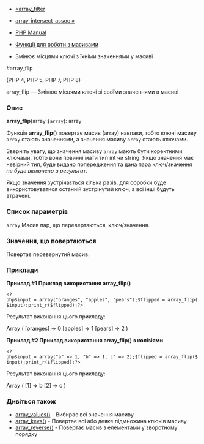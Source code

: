 - [«array_filter](function.array-filter.md)
- [array_intersect_assoc »](function.array-intersect-assoc.md)

- [PHP Manual](index.md)
- [Функції для роботи з масивами](ref.array.md)
- Змінює місцями ключі з їхніми значеннями у масиві

#array_flip

(PHP 4, PHP 5, PHP 7, PHP 8)

array_flip — Змінює місцями ключі зі своїми значеннями в масиві

### Опис

**array_flip**(array `$array`): array

Функція **array_flip()** повертає масив (array) навпаки, тобто
ключі масиву `array` стають значеннями, а значення масиву `array`
стають ключами.

Зверніть увагу, що значення масиву `array` мають бути коректними
ключами, тобто вони повинні мати тип int чи string. Якщо значення
має невірний тип, буде видано попередження та дана пара
ключ/значення *не буде включено в результат*.

Якщо значення зустрічається кілька разів, для обробки буде
використовуватися останній зустрінутий ключ, а всі інші будуть
втрачені.

### Список параметрів

`array`
Масив пар, що перевертаються, ключ/значення.

### Значення, що повертаються

Повертає перевернутий масив.

### Приклади

**Приклад #1 Приклад використання **array_flip()****

` <?php$input = array("oranges", "apples", "pears");$flipped = array_flip($input);print_r($flipped);?> `

Результат виконання цього прикладу:

Array
(
[oranges] => 0
[apples] => 1
[pears] => 2
)

**Приклад #2 Приклад використання **array_flip()** з колізіями**

` <?php$input = array("a" => 1, "b" => 1, c" => 2);$flipped = array_flip($input);print_r($flipped);?> `

Результат виконання цього прикладу:

Array
(
[1] => b
[2] => c
)

### Дивіться також

- [array_values()](function.array-values.md) - Вибирає всі значення
масиву
- [array_keys()](function.array-keys.md) - Повертає всі або
деяке підмножина ключів масиву
- [array_reverse()](function.array-reverse.md) - Повертає масив з
елементами у зворотному порядку
